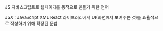
JS
자바스크립트로 웹페이지를 동적으로 만들기 위한 언어

JSX : JavaScript XML
      React 라이브러리에서 UI(화면에서 보여주는 것)를 효율적으로 작성하기 위해 확장된 문법
      